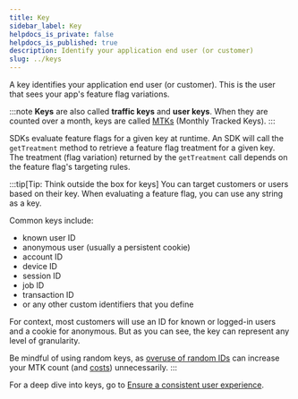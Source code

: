 ```yaml
---
title: Key
sidebar_label: Key
helpdocs_is_private: false
helpdocs_is_published: true
description: Identify your application end user (or customer)
slug: ../keys
---
```


A key identifies your application end user (or customer). This is the user that sees your app's feature flag variations.

:::note
**Keys** are also called **traffic keys** and **user keys**. When they are counted over a month, keys are called [MTKs](/docs/feature-management-experimentation/10-getting-started/docs/key-concepts/keys/mtks.md) (Monthly Tracked Keys).
:::

SDKs evaluate feature flags for a given key at runtime. An SDK will call the `getTreatment` method to retrieve a feature flag treatment for a given key. The treatment (flag variation) returned by the `getTreatment` call depends on the feature flag's targeting rules.

:::tip[Tip: Think outside the box for keys]
You can target customers or users based on their key. When evaluating a feature flag, you can use any string as a key.

Common keys include:
* known user ID
* anonymous user (usually a persistent cookie)
* account ID
* device ID
* session ID
* job ID
* transaction ID
* or any other custom identifiers that you define

For context, most customers will use an ID for known or logged-in users and a cookie for anonymous.  But as you can see, the key can represent any level of granularity.

Be mindful of using random keys, as [overuse of random IDs](https://help.split.io/hc/en-us/articles/26978089134349-MTK-Usage-and-Comparing-Counts#use-of-unstable-ids) can increase your MTK count (and [costs](https://help.split.io/hc/en-us/articles/360034159232-Account-usage-data)) unnecessarily.
:::

For a deep dive into keys, go to [Ensure a consistent user experience](/docs/feature-management-experimentation/40-feature-management/docs/target-with-flags/targeting-rules/percentage-rollouts/ensure-a-consistent-user-experience.md).